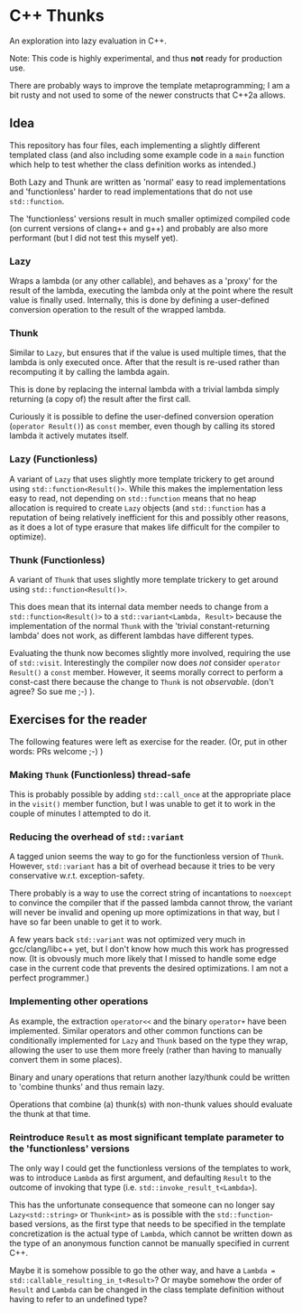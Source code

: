 # C++ Thunks

An exploration into lazy evaluation in C++.

Note: This code is highly experimental, and thus **not** ready for production use.

There are probably ways to improve the template metaprogramming; I am a bit rusty and not used to some of the newer constructs that C++2a allows.

## Idea

This repository has four files, each implementing a slightly different templated class 
(and also including some example code in a `main` function which help to test whether the class definition works as intended.)

Both Lazy and Thunk are written as 'normal' easy to read implementations and 'functionless' harder to read implementations that do not use `std::function`.

The 'functionless' versions result in much smaller optimized compiled code (on current versions of clang++ and g++) and probably are also more performant (but I did not test this myself yet).

### Lazy

Wraps a lambda (or any other callable), and behaves as a 'proxy' for the result of the lambda, executing the lambda only at the point where the result value is finally used.
Internally, this is done by defining a user-defined conversion operation to the result of the wrapped lambda.

### Thunk

Similar to `Lazy`, but ensures that if the value is used multiple times, that the lambda is only executed once.
After that the result is re-used rather than recomputing it by calling the lambda again.

This is done by replacing the internal lambda with a trivial lambda simply returning (a copy of) the result after the first call.

Curiously it is possible to define the user-defined conversion operation (`operator Result()`) as `const` member,
even though by calling its stored lambda it actively mutates itself.

### Lazy (Functionless)

A variant of `Lazy` that uses slightly more template trickery to get around using `std::function<Result()>`.
While this makes the implementation less easy to read,
not depending on `std::function` means that no heap allocation is required to create `Lazy` objects 
(and `std::function` has a reputation of being relatively inefficient for this and possibly other reasons, as it does a lot of type erasure that makes life difficult for the compiler to optimize).

### Thunk (Functionless)

A variant of `Thunk` that uses slightly more template trickery to get around using `std::function<Result()>`.

This does mean that its internal data member needs to change from a `std::function<Result()>` to a `std::variant<Lambda, Result>` because
the implementation of the normal `Thunk` with the 'trivial constant-returning lambda' does not work, as different lambdas have different types.

Evaluating the thunk now becomes slightly more involved, requiring the use of `std::visit`.
Interestingly the compiler now does _not_ consider `operator Result()` a `const` member.
However, it seems morally correct to perform a const-cast there because the change to `Thunk` is not _observable_. (don't agree? So sue me ;-) ).

## Exercises for the reader

The following features were left as exercise for the reader.
(Or, put in other words: PRs welcome ;-) )

### Making `Thunk` (Functionless) thread-safe
This is probably possible by adding `std::call_once` at the appropriate place in the `visit()` member function,
but I was unable to get it to work in the couple of minutes I attempted to do it.


### Reducing the overhead of `std::variant`

A tagged union seems the way to go for the functionless version of `Thunk`.
However, `std::variant` has a bit of overhead because it tries to be very conservative w.r.t. exception-safety.

There probably is a way to use the correct string of incantations to `noexcept` to convince the compiler that if the passed lambda cannot throw,
the variant will never be invalid and opening up more optimizations in that way, but I have so far been unable to get it to work.

A few years back `std::variant` was not optimized very much in gcc/clang/libc++ yet, but I don't know how much this work has progressed now.
(It is obvously much more likely that I missed to handle some edge case in the current code that prevents the desired optimizations. I am not a perfect programmer.)


### Implementing other operations
As example, the extraction `operator<<` and the binary `operator+` have been implemented.
Similar operators and other common functions can be conditionally implemented for `Lazy` and `Thunk` based on the type they wrap,
allowing the user to use them more freely (rather than having to manually convert them in some places).

Binary and unary operations that return another lazy/thunk could be written to 'combine thunks' and thus remain lazy.

Operations that combine (a) thunk(s) with non-thunk values should evaluate the thunk at that time.

### Reintroduce `Result` as most significant template parameter to the 'functionless' versions

The only way I could get the functionless versions of the templates to work,
was to introduce `Lambda` as first argument,
and defaulting `Result` to the outcome of invoking that type (i.e. `std::invoke_result_t<Lambda>`).

This has the unfortunate consequence that someone can no longer say `Lazy<std::string>` or `Thunk<int>` as is possible with the `std::function`-based versions, as the first type that needs to be specified in the template concretization is the actual type of `Lambda`, which cannot be written down as the type of an anonymous function cannot be manually specified in current C++.

Maybe it is somehow possible to go the other way, and have a `Lambda = std::callable_resulting_in_t<Result>`?
Or maybe somehow the order of `Result` and `Lambda` can be changed in the class template definition without having to refer to an undefined type?
